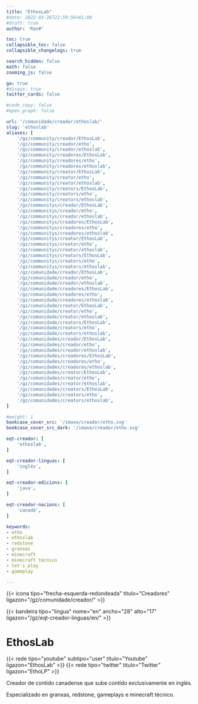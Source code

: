 ```yaml
---
title: "EthosLab"
#date: 2022-03-26T22:59:56+01:00
#draft: true
author: 'Ran#'

toc: true
collapsible_toc: false
collapsible_changelogs: true

search_hidden: false
math: false
zooming_js: false

ga: true
#disqus: true
twitter_cards: false

#code_copy: false
#open_graph: false

url: '/comunidade/creador/ethoslab/'
slug: 'ethoslab'
aliases: [
    '/gz/community/creador/EthosLab',
    '/gz/community/creador/etho',
    '/gz/community/creador/ethoslab',
    '/gz/community/creadores/EthosLab',
    '/gz/community/creadores/etho',
    '/gz/community/creadores/ethoslab',
    '/gz/community/creator/EthosLab',
    '/gz/community/creator/etho',
    '/gz/community/creator/ethoslab',
    '/gz/community/creators/EthosLab',
    '/gz/community/creators/etho',
    '/gz/community/creators/ethoslab',
    '/gz/communitys/creador/EthosLab',
    '/gz/communitys/creador/etho',
    '/gz/communitys/creador/ethoslab',
    '/gz/communitys/creadores/EthosLab',
    '/gz/communitys/creadores/etho',
    '/gz/communitys/creadores/ethoslab',
    '/gz/communitys/creator/EthosLab',
    '/gz/communitys/creator/etho',
    '/gz/communitys/creator/ethoslab',
    '/gz/communitys/creators/EthosLab',
    '/gz/communitys/creators/etho',
    '/gz/communitys/creators/ethoslab',
    '/gz/comunidade/creador/EthosLab',
    '/gz/comunidade/creador/etho',
    '/gz/comunidade/creador/ethoslab',
    '/gz/comunidade/creadores/EthosLab',
    '/gz/comunidade/creadores/etho',
    '/gz/comunidade/creadores/ethoslab',
    '/gz/comunidade/creator/EthosLab',
    '/gz/comunidade/creator/etho',
    '/gz/comunidade/creator/ethoslab',
    '/gz/comunidade/creators/EthosLab',
    '/gz/comunidade/creators/etho',
    '/gz/comunidade/creators/ethoslab',
    '/gz/comunidades/creador/EthosLab',
    '/gz/comunidades/creador/etho',
    '/gz/comunidades/creador/ethoslab',
    '/gz/comunidades/creadores/EthosLab',
    '/gz/comunidades/creadores/etho',
    '/gz/comunidades/creadores/ethoslab',
    '/gz/comunidades/creator/EthosLab',
    '/gz/comunidades/creator/etho',
    '/gz/comunidades/creator/ethoslab',
    '/gz/comunidades/creators/EthosLab',
    '/gz/comunidades/creators/etho',
    '/gz/comunidades/creators/ethoslab',
]

#weight: 1
bookcase_cover_src: '/imaxe/creador/etho.svg'
bookcase_cover_src_dark: '/imaxe/creador/etho.svg'

eqt-creador: [
    'ethoslab',
]

eqt-creador-linguas: [
    'inglés',
]

eqt-creador-edicions: [
    'java',
]

eqt-creador-nacions: [
    'canadá',
]

keywords:
- etho
- ethoslab
- redstone
- granxas
- minecraft
- minecraft técnico
- let's play
- gameplay

---
```


{{< icona tipo="frecha-esquerda-redondeada" titulo="Creadores" ligazon="/gz/comunidade/creador/" >}}

{{< bandeira tipo="lingua" nome="en" ancho="28" alto="17" ligazon="/gz/eqt-creador-linguas/en/" >}}

# EthosLab

{{< rede tipo="youtube" subtipo="user" titulo="Youtube" ligazon="EthosLab" >}}
{{< rede tipo="twitter" titulo="Twitter" ligazon="EthoLP" >}}

Creador de contido canadense que sube contido exclusivamente en inglés.

Especializado en granxas, redstone, gameplays e minecraft técnico.
